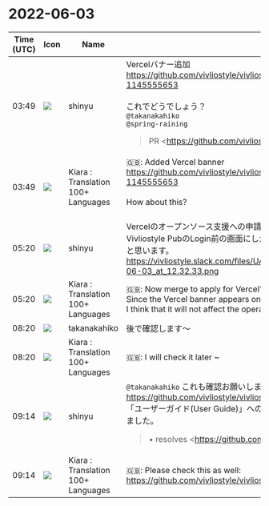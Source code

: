 # 2022-06-03

|Time (UTC)|Icon|Name|Message|
|---|---|---|---|
|03:49|![](https://avatars.slack-edge.com/2018-04-27/354445776386_e258f5ed5ba887b08668_72.jpg)|shinyu|Vercelバナー追加<br><https://github.com/vivliostyle/vivliostyle-pub/issues/182#issuecomment-1145555653><br><br>これでどうでしょう？<br>`@takanakahiko`<br>`@spring-raining`<br><blockquote>PR <https://github.com/vivliostyle/vivliostyle-pub/pull/188|#188> にて、最小限の対応をしてみました。<br><br>README.md の最後に、  <br><https://user-images.githubusercontent.com/3324737/171781967-faac3128-008d-4641-b80c-2a2f355f6a65.png|Screen Shot 2022-06-03 at 12 44 18><br><br>Vivliostyle PubのLoginの画面下部に、<br><br><https://user-images.githubusercontent.com/3324737/171781678-30179ce2-8493-4970-b2eb-4f33b769a2b8.png|Screen Shot 2022-06-03 at 12 32 33></blockquote>|
|03:49|![](https://avatars.slack-edge.com/2021-08-02/2324149410423_2aa7423c4133ecb9f168_72.png)|Kiara : Translation 100+ Languages|🇬🇧: Added Vercel banner<br><https://github.com/vivliostyle/vivliostyle-pub/issues/182#issuecomment-1145555653><br><br>How about this?<br><br>|
|05:20|![](https://avatars.slack-edge.com/2018-04-27/354445776386_e258f5ed5ba887b08668_72.jpg)|shinyu|Vercelのオープンソース支援への申請するために、これでマージします。<br>Vivliostyle PubのLogin前の画面にしかVercelバナーが出ないので、動作に影響はないと思います。<br>https://vivliostyle.slack.com/files/UAE8V83GA/F03J1PBSHM3/screen_shot_2022-06-03_at_12.32.33.png|
|05:20|![](https://avatars.slack-edge.com/2021-08-02/2324149410423_2aa7423c4133ecb9f168_72.png)|Kiara : Translation 100+ Languages|🇬🇧: Now merge to apply for Vercel's open source support.<br>Since the Vercel banner appears only on the screen before Login of Vivliostyle Pub, I think that it will not affect the operation.|
|08:20|![](https://secure.gravatar.com/avatar/0479057e04d0dbef40692b5f171f60e4.jpg?s=72&d=https%3A%2F%2Fa.slack-edge.com%2Fdf10d%2Fimg%2Favatars%2Fava_0015-72.png)|takanakahiko|後で確認します〜|
|08:20|![](https://avatars.slack-edge.com/2021-08-02/2324149410423_2aa7423c4133ecb9f168_72.png)|Kiara : Translation 100+ Languages|🇬🇧: I will check it later ~|
|09:14|![](https://avatars.slack-edge.com/2018-04-27/354445776386_e258f5ed5ba887b08668_72.jpg)|shinyu|`@takanakahiko` これも確認お願いします：<br><https://github.com/vivliostyle/vivliostyle-pub/pull/189><br>「ユーザーガイド(User Guide)」へのリンクを、画面右上にいつでも表示するようにしました。<br><blockquote>• resolves <https://github.com/vivliostyle/vivliostyle-pub/issues/177|#177></blockquote>|
|09:14|![](https://avatars.slack-edge.com/2021-08-02/2324149410423_2aa7423c4133ecb9f168_72.png)|Kiara : Translation 100+ Languages|🇬🇧:  Please check this as well:<br><https://github.com/vivliostyle/vivliostyle-pub/pull/189>|
